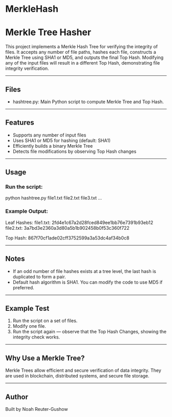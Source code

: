 # MerkleHash

# Merkle Tree Hasher

This project implements a Merkle Hash Tree for verifying the integrity of files. It accepts any number of file paths, hashes each file, constructs a Merkle Tree using SHA1 or MD5, and outputs the final Top Hash. Modifying any of the input files will result in a different Top Hash, demonstrating file integrity verification.

---

## Files
- hashtree.py: Main Python script to compute Merkle Tree and Top Hash.

---

## Features
- Supports any number of input files 
- Uses SHA1 or MD5 for hashing (default: SHA1)
- Efficiently builds a binary Merkle Tree
- Detects file modifications by observing Top Hash changes

---

## Usage

### Run the script:

python hashtree.py file1.txt file2.txt file3.txt ...


### Example Output:

Leaf Hashes:
file1.txt: 2fd4e1c67a2d28fced849ee1bb76e7391b93eb12
file2.txt: 3a7bd3e2360a3d80a5b1b902458b0f53c360f722


Top Hash: 867f70cf1ade02cff3752599a3a53dc4af34b0c8


---

## Notes
- If an odd number of file hashes exists at a tree level, the last hash is duplicated to form a pair.
- Default hash algorithm is SHA1. You can modify the code to use MD5 if preferred.

---

## Example Test
1. Run the script on a set of files.
2. Modify one file.
3. Run the script again — observe that the Top Hash Changes, showing the integrity check works.

---

## Why Use a Merkle Tree?
Merkle Trees allow efficient and secure verification of data integrity. They are used in blockchain, distributed systems, and secure file storage.

---

## Author
Built by Noah Reuter-Gushow
